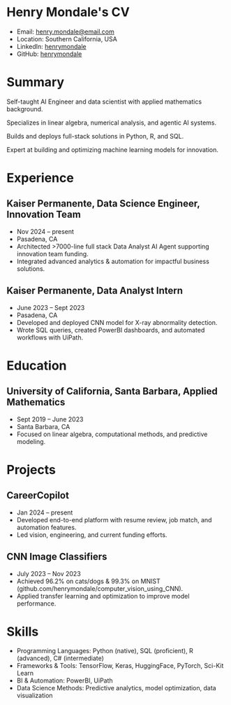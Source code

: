# Henry Mondale's CV

- Email: [henry.mondale@email.com](mailto:henry.mondale@email.com)
- Location: Southern California, USA
- LinkedIn: [henrymondale](https://linkedin.com/in/henrymondale)
- GitHub: [henrymondale](https://github.com/henrymondale)


# Summary

Self-taught AI Engineer and data scientist with applied mathematics background.

Specializes in linear algebra, numerical analysis, and agentic AI systems.

Builds and deploys full-stack solutions in Python, R, and SQL.

Expert at building and optimizing machine learning models for innovation.

# Experience

## Kaiser Permanente, Data Science Engineer, Innovation Team

- Nov 2024 – present
- Pasadena, CA
- Architected >7000-line full stack Data Analyst AI Agent supporting innovation team funding.
- Integrated advanced analytics & automation for impactful business solutions.

## Kaiser Permanente, Data Analyst Intern

- June 2023 – Sept 2023
- Pasadena, CA
- Developed and deployed CNN model for X-ray abnormality detection.
- Wrote SQL queries, created PowerBI dashboards, and automated workflows with UiPath.

# Education

## University of California, Santa Barbara, Applied Mathematics

- Sept 2019 – June 2023
- Santa Barbara, CA
- Focused on linear algebra, computational methods, and predictive modeling.

# Projects

## CareerCopilot

- Jan 2024 – present
- Developed end-to-end platform with resume review, job match, and automation features.
- Led vision, engineering, and current funding efforts.

## CNN Image Classifiers

- July 2023 – Nov 2023
- Achieved 96.2% on cats/dogs & 99.3% on MNIST (github.com/henrymondale/computer_vision_using_CNN).
- Applied transfer learning and optimization to improve model performance.

# Skills

- Programming Languages: Python (native), SQL (proficient), R (advanced), C# (intermediate)
- Frameworks & Tools: TensorFlow, Keras, HuggingFace, PyTorch, Sci-Kit Learn
- BI & Automation: PowerBI, UiPath
- Data Science Methods: Predictive analytics, model optimization, data visualization
